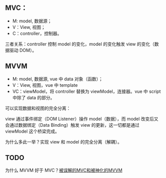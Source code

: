 ## MVC：

- M: model, 数据源；
- V：View, 视图；
- C：controller，控制器。

三者关系：controller 控制 model 的变化，model 的变化触发 view 的变化（数据驱动 DOM）。

## MVVM

- M: model, 数据源, vue 中 data 对象（函数）；
- V：View, 视图，vue 中 template
- VC：viewModel，将 controller 替换为 viewModel，连接器。vue 中 script 中除了 data 的部分。

可以实现数据和视图的完全分离：

view 通过事件绑定（DOM Listener）操作 model（数据），而 model 改变后又会通过数据绑定（Data Binding）触发 view 的更新，这一切都是通过 viewModel 这个桥梁完成。

为什么多此一举？实现 view 和 model 的完全分离（解耦）。

## TODO

为什么 MVVM 好于 MVC？[被误解的MVC和被神化的MVVM](http://www.infoq.com/cn/articles/rethinking-mvc-mvvm)
